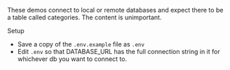 These demos connect to local or remote databases and expect there to be a table called categories. The content is unimportant.

Setup

- Save a copy of the `.env.example` file as `.env`
- Edit `.env` so that DATABASE_URL has the full connection string in it for whichever db you want to connect to.

